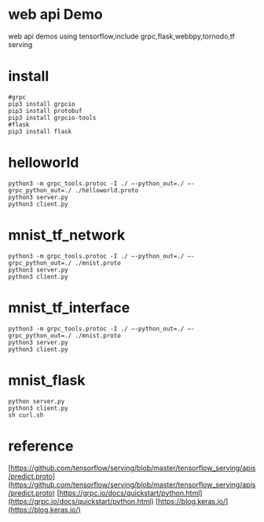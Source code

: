 # web api Demo
web api demos using tensorflow,include grpc,flask,webbpy,tornodo,tf serving

# install
    #grpc
    pip3 install grpcio
    pip3 install protobuf
    pip3 install grpcio-tools
    #flask
    pip3 install flask
  
# helloworld
    python3 -m grpc_tools.protoc -I ./ –-python_out=./ –-grpc_python_out=./ ./helloworld.proto
    python3 server.py
    python3 client.py
  
# mnist_tf_network
    python3 -m grpc_tools.protoc -I ./ –-python_out=./ –-grpc_python_out=./ ./mnist.proto
    python3 server.py
    python3 client.py
# mnist_tf_interface
    python3 -m grpc_tools.protoc -I ./ –-python_out=./ –-grpc_python_out=./ ./mnist.proto
    python3 server.py
    python3 client.py

# mnist_flask
    python server.py
    python3 client.py
    sh curl.sh
# reference
[https://github.com/tensorflow/serving/blob/master/tensorflow_serving/apis/predict.proto](https://github.com/tensorflow/serving/blob/master/tensorflow_serving/apis/predict.proto)
[https://grpc.io/docs/quickstart/python.html](https://grpc.io/docs/quickstart/python.html)
[https://blog.keras.io/](https://blog.keras.io/)